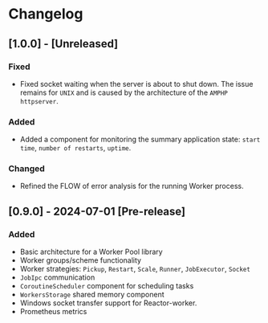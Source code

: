 # Changelog

## [1.0.0] - [Unreleased]

### Fixed

- Fixed socket waiting when the server is about to shut down. 
The issue remains for `UNIX` and is caused by the architecture of the `AMPHP` `httpserver`. 

### Added

- Added a component for monitoring the summary application state: `start time`, `number of restarts`, `uptime`.

### Changed

- Refined the FLOW of error analysis for the running Worker process.

## [0.9.0] - 2024-07-01 [Pre-release]

### Added

- Basic architecture for a Worker Pool library
- Worker groups/scheme functionality
- Worker strategies: `Pickup`, `Restart`, `Scale`, `Runner`, `JobExecutor`, `Socket` 
- `JobIpc` communication
- `CoroutineScheduler` component for scheduling tasks
- `WorkersStorage` shared memory component 
- Windows socket transfer support for Reactor-worker.
- Prometheus metrics

